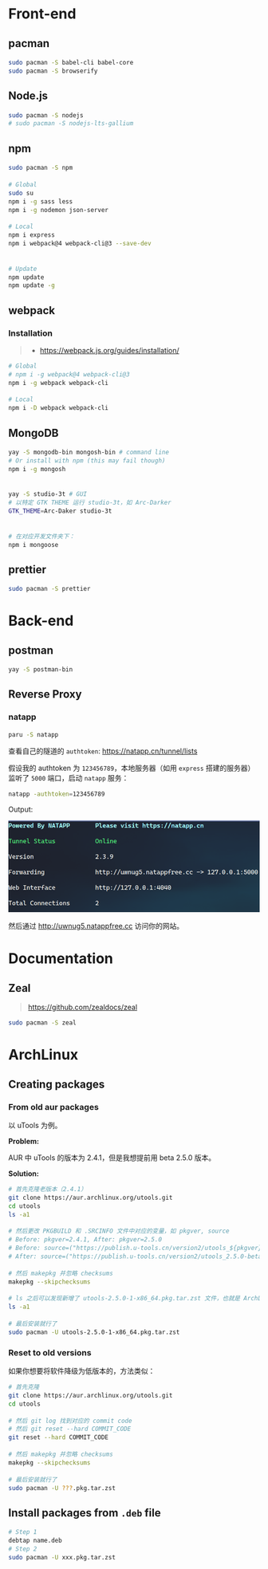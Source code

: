 # Front-end

## pacman

```bash
sudo pacman -S babel-cli babel-core
sudo pacman -S browserify
```



## Node.js

```bash
sudo pacman -S nodejs
# sudo pacman -S nodejs-lts-gallium
```



## npm

```bash
sudo pacman -S npm

# Global
sudo su
npm i -g sass less 
npm i -g nodemon json-server

# Local
npm i express
npm i webpack@4 webpack-cli@3 --save-dev


# Update
npm update
npm update -g
```





## webpack

### Installation

> - https://webpack.js.org/guides/installation/

```bash
# Global
# npm i -g webpack@4 webpack-cli@3
npm i -g webpack webpack-cli

# Local
npm i -D webpack webpack-cli
```







## MongoDB

```bash
yay -S mongodb-bin mongosh-bin # command line
# Or install with npm (this may fail though)
npm i -g mongosh


yay -S studio-3t # GUI
# 以特定 GTK THEME 运行 studio-3t，如 Arc-Darker
GTK_THEME=Arc-Daker studio-3t 


# 在对应开发文件夹下：
npm i mongoose
```



## prettier

```bash
sudo pacman -S prettier
```





# Back-end

## postman

```bash
yay -S postman-bin
```



## Reverse Proxy

### natapp

```bash
paru -S natapp
```

查看自己的隧道的 `authtoken`: https://natapp.cn/tunnel/lists

假设我的  authtoken 为 `123456789`，本地服务器（如用 `express` 搭建的服务器）监听了 `5000` 端口，启动 `natapp` 服务：

```bash
natapp -authtoken=123456789
```

Output:

![image-20220206172747962](Development.assets/image-20220206172747962.png)

然后通过  http://uwnug5.natappfree.cc 访问你的网站。





# Documentation

## Zeal

> https://github.com/zealdocs/zeal

```bash
sudo pacman -S zeal
```









# ArchLinux

## Creating packages

### From old aur packages

以 uTools 为例。

**Problem:**

AUR 中 uTools 的版本为 2.4.1，但是我想提前用 beta 2.5.0 版本。

**Solution:**

```bash
# 首先克隆老版本（2.4.1）
git clone https://aur.archlinux.org/utools.git
cd utools
ls -a1

# 然后更改 PKGBUILD 和 .SRCINFO 文件中对应的变量，如 pkgver, source
# Before: pkgver=2.4.1, After: pkgver=2.5.0
# Before: source=("https://publish.u-tools.cn/version2/utools_${pkgver}_amd64.deb")
# After: source=("https://publish.u-tools.cn/version2/utools_2.5.0-beta.7_amd64.deb")

# 然后 makepkg 并忽略 checksums
makepkg --skipchecksums 

# ls 之后可以发现新增了 utools-2.5.0-1-x86_64.pkg.tar.zst 文件，也就是 ArchLinux 的软件包
ls -a1

# 最后安装就行了
sudo pacman -U utools-2.5.0-1-x86_64.pkg.tar.zst
```

### Reset to old versions

如果你想要将软件降级为低版本的，方法类似：

```bash
# 首先克隆
git clone https://aur.archlinux.org/utools.git
cd utools

# 然后 git log 找到对应的 commit code
# 然后 git reset --hard COMMIT_CODE
git reset --hard COMMIT_CODE

# 然后 makepkg 并忽略 checksums
makepkg --skipchecksums 

# 最后安装就行了
sudo pacman -U ???.pkg.tar.zst
```





## Install packages from `.deb` file

```bash
# Step 1
debtap name.deb
# Step 2
sudo pacman -U xxx.pkg.tar.zst
```

